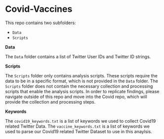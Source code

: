 # Covid-Vaccines

This repo contains two subfolders:
- `Data`
- `Scripts`

**Data**

The `Data` folder contains a list of Twitter User IDs and Twitter ID strings.

**Scripts**

The `Scripts` folder only contains analysis scripts. These scripts require the data to be in a specific format, which is not provided in the `Data` folder. The `Scripts` folder does not contain the necessary collection and processing scripts that enable the analysis scripts. In order to replicate findings, please navigate outside of this repo and move into the Covid repo, which will provide the collection and processing steps.

**Keywords**

The `covid19_keywords.txt` is a list of keywords we used to collect Covid19 related Twitter Data. 
The `vaccine_keywords.txt` is a list of keywords we used to parse our Covid19 related Twitter Dataset to use in this anaylsis. 
